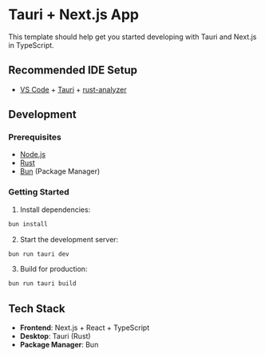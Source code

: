 # Tauri + Next.js App

This template should help get you started developing with Tauri and Next.js in TypeScript.

## Recommended IDE Setup

- [VS Code](https://code.visualstudio.com/) + [Tauri](https://marketplace.visualstudio.com/items?itemName=tauri-apps.tauri-vscode) + [rust-analyzer](https://marketplace.visualstudio.com/items?itemName=rust-lang.rust-analyzer)

## Development

### Prerequisites

- [Node.js](https://nodejs.org/)
- [Rust](https://rustup.rs/)
- [Bun](https://bun.sh/) (Package Manager)

### Getting Started

1. Install dependencies:
```bash
bun install
```

2. Start the development server:
```bash
bun run tauri dev
```

3. Build for production:
```bash
bun run tauri build
```

## Tech Stack

- **Frontend**: Next.js + React + TypeScript
- **Desktop**: Tauri (Rust)
- **Package Manager**: Bun
